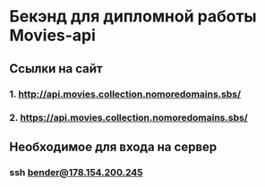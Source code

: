 # Бекэнд для дипломной работы Movies-api
## Ссылки на сайт 
### 1. http://api.movies.collection.nomoredomains.sbs/
### 2. https://api.movies.collection.nomoredomains.sbs/

##  Необходимое для входа на сервер
### ssh bender@178.154.200.245

